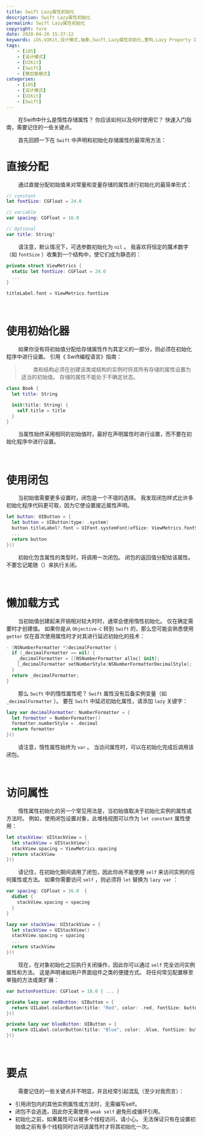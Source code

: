 ```yaml
---
title: Swift Lazy属性初始化
description: Swift Lazy属性初始化
permalink: Swift Lazy属性初始化
copyright: ture
date: 2020-04-26 15:37:12
keywords: iOS,UIKit,设计模式,抽象,Swift,Lazy属性初始化,重构,Lazy Property Initializationpattern
tags:
    - [iOS]
    - [设计模式]
    - [UIKit]
    - [Swift]
    - [懒加载模式]
categories:
    - [iOS]
    - [设计模式]
    - [UIKit]
    - [Swift]
---
```



&nbsp;&nbsp;&nbsp;&nbsp;&nbsp;&nbsp;&nbsp;&nbsp;在Swift中什么是惰性存储属性？ 你应该如何以及何时使用它？ 快速入门指南，需要记住的一些关键点。


&nbsp;&nbsp;&nbsp;&nbsp;&nbsp;&nbsp;&nbsp;&nbsp;首先回顾一下在 ```Swift``` 中声明和初始化存储属性的最常用方法：

# **直接分配**

&nbsp;&nbsp;&nbsp;&nbsp;&nbsp;&nbsp;&nbsp;&nbsp;通过直接分配初始值来对常量和变量存储的属性进行初始化的最简单形式：

``` Swift
// constant
let fontSize: CGFloat = 24.0

// variable
var spacing: CGFloat = 16.0

// Optional
var title: String?
```

<!-- more -->

&nbsp;&nbsp;&nbsp;&nbsp;&nbsp;&nbsp;&nbsp;&nbsp;请注意，默认情况下，可选参数初始化为 ```nil``` 。 我喜欢将恒定的魔术数字（如 ```fontSize``` ）收集到一个结构中，使它们成为静态的：

``` Swift
private struct ViewMetrics {
  static let fontSize: CGFloat = 24.0
  ...
}

titleLabel.font = ViewMetrics.fontSize
```

</br>

# **使用初始化器**

&nbsp;&nbsp;&nbsp;&nbsp;&nbsp;&nbsp;&nbsp;&nbsp;如果你没有将初始值分配给存储属性作为其定义的一部分，则必须在初始化程序中进行设置。 引用《 Swift编程语言》指南：

>&nbsp;&nbsp;&nbsp;&nbsp;&nbsp;&nbsp;&nbsp;&nbsp;类和结构必须在创建该类或结构的实例时将其所有存储的属性设置为适当的初始值。 存储的属性不能处于不确定状态。

``` Swift
class Book {
  let title: String

  init(title: String) {
    self.title = title
  }
}
```

&nbsp;&nbsp;&nbsp;&nbsp;&nbsp;&nbsp;&nbsp;&nbsp;当属性始终采用相同的初始值时，最好在声明属性时进行设置，而不要在初始化程序中进行设置。

</br>

# **使用闭包**

&nbsp;&nbsp;&nbsp;&nbsp;&nbsp;&nbsp;&nbsp;&nbsp;当初始值需要更多设置时，闭包是一个不错的选择。 我发现闭包样式比许多初始化程序代码更可取，因为它使设置接近属性声明。

``` Swift
let button: UIButton = {
  let button = UIButton(type: .system)
  button.titleLabel?.font = UIFont.systemFont(ofSize: ViewMetrics.fontSize)
  ...
  return button
}()
```

&nbsp;&nbsp;&nbsp;&nbsp;&nbsp;&nbsp;&nbsp;&nbsp;初始化包含属性的类型时，将调用一次闭包。 闭包的返回值分配给该属性。 不要忘记尾随（）来执行关闭。

</br>

# **懒加载方式**

&nbsp;&nbsp;&nbsp;&nbsp;&nbsp;&nbsp;&nbsp;&nbsp;当初始值创建起来开销相对较大时时，通常会使用惰性初始化。 仅在确定需要时才创建值。 如果你是从 ```Objective-C``` 转到 ```Swift``` 的，那么您可能会熟悉使用 ```getter``` 仅在首次使用属性时才对其进行延迟初始化的技术：

``` Swift
- (NSNumberFormatter *)decimalFormatter {
  if (_decimalFormatter == nil) {
    _decimalFormatter = [[NSNumberFormatter alloc] init];
    [_decimalFormatter setNumberStyle:NSNumberFormatterDecimalStyle];        
  }
  return _decimalFormatter;
}
```

&nbsp;&nbsp;&nbsp;&nbsp;&nbsp;&nbsp;&nbsp;&nbsp;那么 ```Swift``` 中的惰性属性呢？ ```Swift``` 属性没有后备实例变量（如 ```_decimalFormatter``` ）。 要在 ```Swift``` 中延迟初始化属性，请添加 ```lazy``` 关键字：

``` Swift
lazy var decimalFormatter: NumberFormatter = {
  let formatter = NumberFormatter()
  formatter.numberStyle = .decimal
  return formatter
}()
```

&nbsp;&nbsp;&nbsp;&nbsp;&nbsp;&nbsp;&nbsp;&nbsp;请注意，惰性属性始终为 ```var``` 。 当访问属性时，可以在初始化完成后调用该闭包。

</br>

# **访问属性**

&nbsp;&nbsp;&nbsp;&nbsp;&nbsp;&nbsp;&nbsp;&nbsp;惰性属性初始化的另一个常见用法是，当初始值取决于初始化实例的属性或方法时。 例如，使用闭包设置对象，此堆栈视图可以作为 ```let constant``` 属性使用：

``` Swift
let stackView: UIStackView = {
  let stackView = UIStackView()
  stackView.spacing = ViewMetrics.spacing
  return stackView
}()
```

&nbsp;&nbsp;&nbsp;&nbsp;&nbsp;&nbsp;&nbsp;&nbsp;请记住，在初始化期间调用了闭包，因此你尚不能使用 ```self``` 来访问实例的任何属性或方法。 如果你需要访问 ```self``` ，则必须将 ```let``` 替换为 ```lazy var``` ：

```Swift
var spacing: CGFloat = 16.0  {
  didSet {
    stackView.spacing = spacing
  }
}

lazy var stackView: UIStackView = {
  let stackView = UIStackView()
  stackView.spacing = spacing
  ...
  return stackView
}()
```

&nbsp;&nbsp;&nbsp;&nbsp;&nbsp;&nbsp;&nbsp;&nbsp;现在，在对象初始化之后执行关闭操作，因此你可以通过 ```self``` 完全访问实例属性和方法。 这是声明诸如用户界面组件之类的便捷方式。 将任何常见配置移至单独的方法或类扩展：

``` Swift
var buttonFontSize: CGFloat = 18.0 { ... }

private lazy var redButton: UIButton = {
  return UILabel.colorButton(title: "Red", color: .red, fontSize: buttonFontSize)
}()

private lazy var blueButton: UIButton = {
  return UILabel.colorButton(title: "Blue", color: .blue, fontSize: buttonFontSize)
}()
```

</br>

# **要点**

&nbsp;&nbsp;&nbsp;&nbsp;&nbsp;&nbsp;&nbsp;&nbsp;需要记住的一些关键点并不明显，并且经常引起混乱（至少对我而言）：

+ 引用闭包内的其他实例属性或方法时，无需编写self。
+ 闭包不会逃逸，因此你无需使用 ```weak self``` 避免形成循环引用。
+ 初始化之前，如果属性可以被多个线程访问，请小心。 无法保证只有在设置初始值之前有多个线程同时访问该属性时才将其初始化一次。